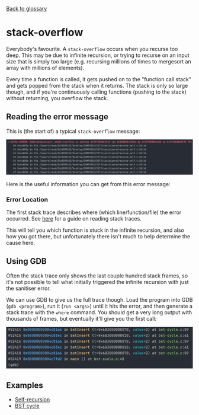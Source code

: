[Back to glossary](..)

# stack-overflow

Everybody's favourite. A `stack-overflow` occurs when you recurse too deep. This may be due to infinite recursion, or trying to recurse on an input size that is simply too large (e.g. recursing millions of times to mergesort an array with millions of elements).

Every time a function is called, it gets pushed on to the "function call stack" and gets popped from the stack when it returns. The stack is only so large though, and if you're continuously calling functions (pushing to the stack) without returning, you overflow the stack.

## Reading the error message

This is (the start of) a typical `stack-overflow` message:

![img.png](error.png)

Here is the useful information you can get from this error message:

### Error Location
The first stack trace describes where (which line/function/file) the error occurred. See [here](../../errmsg#stack-traces) for a guide on reading stack traces.

This will tell you which function is stuck in the infinite recursion, and also how you got there, but unfortunately there isn't much to help determine the cause here.

## Using GDB

Often the stack trace only shows the last couple hundred stack frames, so it's not possible to tell what initially triggered the infinite recursion with just the sanitiser error.

We can use GDB to give us the full trace though. Load the program into GDB (`gdb <program>`), run it (`run <args>`) until it hits the error, and then generate a stack trace with the `where` command. You should get a very long output with thousands of frames, but eventually it'll give you the first call:

![gdb trace](bst-cycle/gdb.png)

## Examples

- [Self-recursion](recurse-self)
- [BST cycle](bst-cycle)
